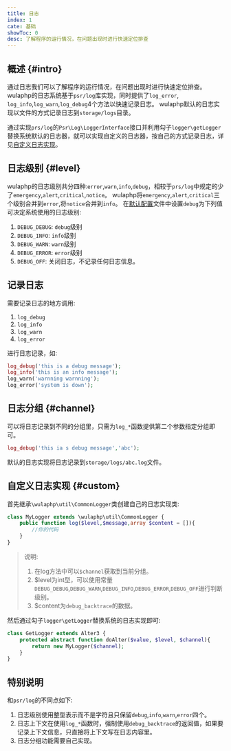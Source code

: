 ```yaml
---
title: 日志
index: 1
cate: 基础
showToc: 0
desc: 了解程序的运行情况，在问题出现时进行快速定位排查
---
```


## 概述 {#intro}

通过日志我们可以了解程序的运行情况，在问题出现时进行快速定位排查。wulaphp的日志系统基于`psr/log`库实现，同时提供了`log_error`, `log_info`,`log_warn`,`log_debug`4个方法以快速记录日志。
wulaphp默认的日志实现以文件的方式记录日志到`storage/logs`目录。

通过实现`prs/log`的`Psr\Log\LoggerInterface`接口并利用勾子`logger\getLogger`替换系统默认的日志器，就可以实现自定义的日志器，按自己的方式记录日志，详见[自定义日志实现](#custom)。

## 日志级别 {#level}

wulaphp的日志级别共分四种:`error`,`warn`,`info`,`debug`，相较于`prs/log`中规定的少了`emergency`,`alert`,`critical`,`notice`。
wulaphp将`emergency`,`alert`,`critical`三个级别合并到`error`,将`notice`合并到`info`。
在[默认配置](config/base.md)文件中设置`debug`为下列值可决定系统使用的日志级别:

1. `DEBUG_DEBUG`: `debug`级别
2. `DEBUG_INFO`: `info`级别
3. `DEBUG_WARN`: `warn`级别
4. `DEBUG_ERROR`: `error`级别
5. `DEBUG_OFF`: 关闭日志，不记录任何日志信息。

## 记录日志

需要记录日志的地方调用:

1. `log_debug`
2. `log_info`
3. `log_warn`
4. `log_error`

进行日志记录，如:

```php
log_debug('this is a debug message');
log_info('this is an info message');
log_warn('warnning warnning');
log_error('system is down');
```

## 日志分组 {#channel}

可以将日志记录到不同的分组里，只需为`log_*`函数提供第二个参数指定分组即可。

```php
log_debug('this ia s debug message','abc');
```

默认的日志实现将日志记录到`storage/logs/abc.log`文件。

## 自定义日志实现 {#custom}

首先继承`\wulaphp\util\CommonLogger`类创建自己的日志实现类:

```php
class MyLogger extends \wulaphp\util\CommonLogger {
    public function log($level,$message,array $content = []){
        //你的代码
    }
}
```

> 说明:
>
> 1. 在log方法中可以`$channel`获取到当前分组。
> 2. $level为int型，可以使用常量`DEBUG_DEBUG`,`DEBUG_WARN`,`DEBUG_INFO`,`DEBUG_ERROR`,`DEBUG_OFF`进行判断级别。
> 3. $content为`debug_backtrace`的数据。

然后通过勾子`logger\getLogger`替换系统的日志实现即可:

```php
class GetLogger extends Alter3 {
    protected abstract function doAlter($value, $level, $channel){
        return new MyLogger($channel);
    }
}
```

## 特别说明

和`psr/log`的不同点如下:

1. 日志级别使用整型表示而不是字符且只保留`debug`,`info`,`warn`,`error`四个。
2. 日志上下文在使用`log_*`函数时，强制使用`debug_backtrace`的返回值，如果要记录上下文信息，只直接将上下文写在日志内容里。
3. 日志分组功能需要自己实现。
